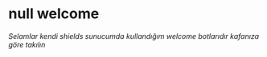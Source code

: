 # null welcome

###### Selamlar kendi shields sunucumda kullandığım welcome botlarıdır kafanıza göre takılın 
